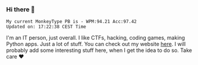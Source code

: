 ### Hi there 👋
<!-- PB START -->
```
My current MonkeyType PB is - WPM:94.21 Acc:97.42
Updated on: 17:22:38 CEST Time
```
<!-- PB END -->
I'm an IT person, just overall. I like CTFs, hacking, coding games, making Python apps. Just a lot of stuff.
You can check out my website [here](https://skill3472.github.io/).
I will probably add some interesting stuff here, when I get the idea to do so. Take care ❤️
